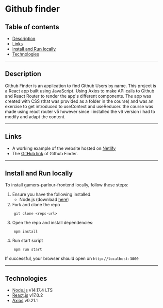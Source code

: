 # Github finder

## Table of contents

- [Description](#description)
- [Links](#links)
- [Install and Run locally](#install-and-run-locally)
- [Technologies](#technologies)

---

## Description

Github Finder is an application to find Github Users by name.
This project is a React app built using JavaScript. Using Axios to make API calls to Github and React Router to render the app's different components. The app was created with CSS (that was provided as a folder in the course) and was an exercise to get introduced to useContext and useReducer.
the course was made using react router v5 however since i installed the v6 version i had to modify and adapt the content.

---

## Links

- A working example of the website hosted on [Netlify](https://github-finder.netlify.app/)
- The [GitHub link](https://github.com/mr-joelM/github-finder) of Github Finder.

---

## Install and Run locally

To install gamers-parlour-frontend locally, follow these steps:

1. Ensure you have the following installed:
   - Node.js (download [here](https://nodejs.org/en/))
2. Fork and clone the repo

```
    git clone <repo-url>
```

3. Open the repo and install dependencies:

```
    npm install
```

4. Run start script

```
    npm run start
```

If successful, your browser should open on `http://localhost:3000`

---

## Technologies

- [Node.js](https://nodejs.org/en/) v14.17.4 LTS
- [React.js](https://reactjs.org/) v17.0.2
- [Axios](https://axios-http.com/) v0.21.1

